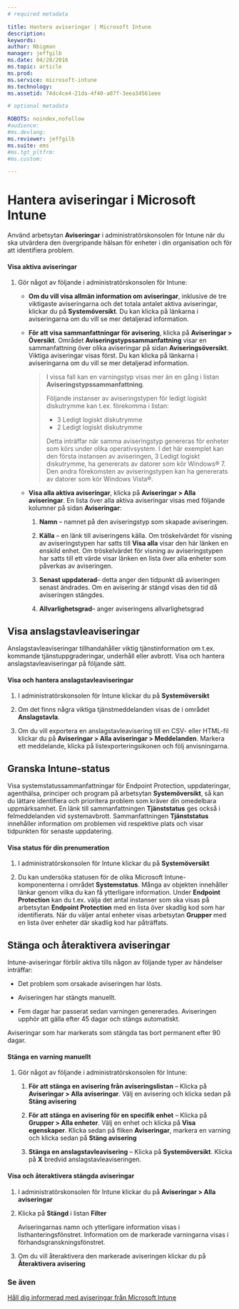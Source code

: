 ```yaml
---
# required metadata

title: Hantera aviseringar | Microsoft Intune
description:
keywords:
author: Nbigman
manager: jeffgilb
ms.date: 04/28/2016
ms.topic: article
ms.prod:
ms.service: microsoft-intune
ms.technology:
ms.assetid: 74dc4ce4-21da-4f40-a07f-3eea34561eee

# optional metadata

ROBOTS: noindex,nofollow
#audience:
#ms.devlang:
ms.reviewer: jeffgilb
ms.suite: ems
#ms.tgt_pltfrm:
#ms.custom:

---
```


# Hantera aviseringar i Microsoft Intune
Använd arbetsytan **Aviseringar** i administratörskonsolen för Intune när du ska utvärdera den övergripande hälsan för enheter i din organisation och för att identifiera problem.

#### Visa aktiva aviseringar

1.  Gör något av följande i administratörskonsolen för Intune:

    -   **Om du vill visa allmän information om aviseringar**, inklusive de tre viktigaste aviseringarna och det totala antalet aktiva aviseringar, klickar du på **Systemöversikt**. Du kan klicka på länkarna i aviseringarna om du vill se mer detaljerad information.

    -   **För att visa sammanfattningar för avisering**, klicka på **Aviseringar &gt; Översikt**. Området **Aviseringstypssammanfattning** visar en sammanfattning över olika aviseringar på sidan **Aviseringsöversikt**. Viktiga aviseringar visas först. Du kan klicka på länkarna i aviseringarna om du vill se mer detaljerad information.

        > I vissa fall kan en varningstyp visas mer än en gång i listan **Aviseringstypssammanfattning**.
        > 
        > Följande instanser av aviseringstypen för ledigt logiskt diskutrymme kan t.ex. förekomma i listan:
        > 
        > -   3 Ledigt logiskt diskutrymme
        > -   2 Ledigt logiskt diskutrymme
        > 
        > Detta inträffar när samma aviseringstyp genereras för enheter som körs under olika operativsystem. I det här exemplet kan den första instansen av aviseringen, 3 Ledigt logiskt diskutrymme, ha genererats av datorer som kör Windows® 7. Den andra förekomsten av aviseringstypen kan ha genererats av datorer som kör Windows Vista®.

    -   **Visa alla aktiva aviseringar**, klicka på **Aviseringar &gt; Alla aviseringar**. En lista över alla aktiva aviseringar visas med följande kolumner på sidan **Aviseringar**:

        1.  **Namn** – namnet på den aviseringstyp som skapade aviseringen.

        2.  **Källa** – en länk till aviseringens källa. Om tröskelvärdet för visning av aviseringstypen har satts till **Visa alla** visar den här länken en enskild enhet. Om tröskelvärdet för visning av aviseringstypen har satts till ett värde visar länken en lista över alla enheter som påverkas av aviseringen.

        3.  **Senast uppdaterad**– detta anger den tidpunkt då aviseringen senast ändrades. Om en avisering är stängd visas den tid då aviseringen stängdes.

        4.  **Allvarlighetsgrad**– anger aviseringens allvarlighetsgrad

## Visa anslagstavleaviseringar
Anslagstavleaviseringar tillhandahåller viktig tjänstinformation om t.ex. kommande tjänstuppgraderingar, underhåll eller avbrott. Visa och hantera anslagstavleaviseringar på följande sätt.

#### Visa och hantera anslagstavleaviseringar

1.  I administratörskonsolen för Intune klickar du på **Systemöversikt**

2.  Om det finns några viktiga tjänstmeddelanden visas de i området **Anslagstavla**.

3.  Om du vill exportera en anslagstavleavisering till en CSV- eller HTML-fil klickar du på **Aviseringar &gt; Alla aviseringar &gt; Meddelanden**. Markera ett meddelande, klicka på listexporteringsikonen och följ anvisningarna.

## Granska Intune-status
Visa systemstatussammanfattningar för Endpoint Protection, uppdateringar, agenthälsa, principer och program på arbetsytan **Systemöversikt**, så kan du lättare identifiera och prioritera problem som kräver din omedelbara uppmärksamhet. En länk till sammanfattningen **Tjänststatus** ges också i felmeddelanden vid systemavbrott. Sammanfattningen **Tjänststatus** innehåller information om problemen vid respektive plats och visar tidpunkten för senaste uppdatering.

#### Visa status för din prenumeration

1.  I administratörskonsolen för Intune klickar du på **Systemöversikt**

2.  Du kan undersöka statusen för de olika Microsoft Intune-komponenterna i området **Systemstatus**. Många av objekten innehåller länkar genom vilka du kan få ytterligare information. Under **Endpoint Protection** kan du t.ex. välja det antal instanser som ska visas på arbetsytan **Endpoint Protection** med en lista över skadlig kod som har identifierats. När du väljer antal enheter visas arbetsytan **Grupper** med en lista över enheter där skadlig kod har påträffats.

## Stänga och återaktivera aviseringar
Intune-aviseringar förblir aktiva tills någon av följande typer av händelser inträffar:

-   Det problem som orsakade aviseringen har lösts.

-   Aviseringen har stängts manuellt.

-   Fem dagar har passerat sedan varningen genererades. Aviseringen upphör att gälla efter 45 dagar och stängs automatiskt.

Aviseringar som har markerats som stängda tas bort permanent efter 90 dagar.

#### Stänga en varning manuellt

1.  Gör något av följande i administratörskonsolen för Intune:

    1.  **För att stänga en avisering från aviseringslistan** – Klicka på **Aviseringar &gt; Alla aviseringar**. Välj en avisering och klicka sedan på **Stäng avisering**

    2.  **För att stänga en avisering för en specifik enhet** – Klicka på **Grupper &gt; Alla enheter**. Välj en enhet och klicka på **Visa egenskaper**. Klicka sedan på fliken **Aviseringar**, markera en varning och klicka sedan på **Stäng avisering**

    3.  **Stänga en anslagstavleavisering** – Klicka på **Systemöversikt**. Klicka på **X** bredvid anslagstavleaviseringen.

#### Visa och återaktivera stängda aviseringar

1.  I administratörskonsolen för Intune klickar du på **Aviseringar &gt; Alla aviseringar**

2.  Klicka på **Stängd** i listan **Filter**

    Aviseringarnas namn och ytterligare information visas i listhanteringsfönstret. Information om de markerade varningarna visas i förhandsgranskningsfönstret.

3.  Om du vill återaktivera den markerade aviseringen klickar du på **Återaktivera avisering**

### Se även
[Håll dig informerad med aviseringar från Microsoft Intune](get-notified-by-microsoft-intune-alerts.md)



<!--HONumber=May16_HO2-->


